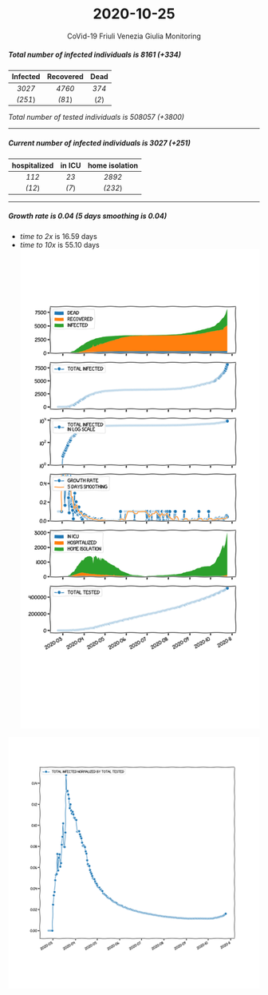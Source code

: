 <div align='center'>

# 2020-10-25
CoVid-19 Friuli Venezia Giulia Monitoring
</div>

##### Total number of infected individuals is 8161 (+334)
Infected | Recovered | Dead
:---: | :---: | :---:
*3027* | *4760* | *374*
*(251*) | *(81*) | (*2*)

*Total number of tested individuals is 508057 (+3800)*
***
##### Current number of infected individuals is 3027 (+251)
hospitalized | in ICU | home isolation
:---: | :---: | :---:
*112* |*23* |*2892*
*(12*) |*(7*) |*(232*)
***
##### Growth rate is 0.04 (5 days smoothing is 0.04)
- *time to 2x* is 16.59 days
- *time to 10x* is 55.10 days
![stats][stats]

![infected_normalized][infected_normalized]

[stats]: stats_FriuliVeneziaGiulia.png
[infected_normalized]: infected_normalized_FriuliVeneziaGiulia.png
